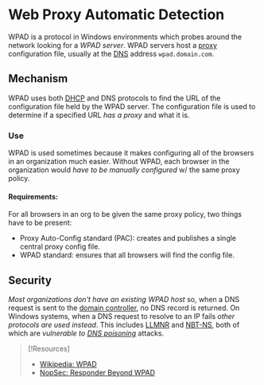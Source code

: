 
# Web Proxy Automatic Detection
WPAD is a protocol in Windows environments which probes around the network looking for a *WPAD server*. WPAD servers host a [proxy](../../../networking/design-structure/proxy.md) configuration file, usually at the [DNS](/networking/DNS/DNS.md) address `wpad.domain.com`.
## Mechanism
WPAD uses both [DHCP](networking/protocols/DHCP.md) and DNS protocols to find the URL of the configuration file held by the WPAD server. The configuration file is used to determine if a specified URL *has a proxy* and what it is.
### Use
WPAD is used sometimes because it makes configuring all of the browsers in an organization much easier. Without WPAD, each browser in the organization would *have to be manually configured* w/ the same proxy policy.
#### Requirements:
For all browsers in an org to be given the same proxy policy, two things have to be present:
- Proxy Auto-Config standard (PAC): creates and publishes a single central proxy config file.
- WPAD standard: ensures that all browsers will find the config file.
## Security
*Most organizations don't have an existing WPAD host* so, when a DNS request is sent to the [domain controller](computers/windows/active-directory/domain-controller.md), no DNS record is returned. On Windows systems, when a DNS request to resolve to an IP fails *other protocols are used instead*. This includes [LLMNR](networking/protocols/LLMNR.md) and [NBT-NS](networking/protocols/NBT-NS.md), both of which are *vulnerable to [DNS poisoning](cybersecurity/TTPs/exploitation/injection/DNS-poisoning.md)* attacks.

> [!Resources]
> - [Wikipedia: WPAD](https://en.wikipedia.org/wiki/Web_Proxy_Auto-Discovery_Protocol)
> - [NopSec: Responder Beyond WPAD](https://www.nopsec.com/blog/responder-beyond-wpad/)

